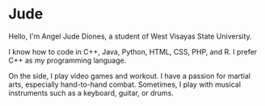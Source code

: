 # Jude

Hello, I'm Angel Jude Diones, a student of West Visayas State University.

I know how to code in C++, Java, Python, HTML, CSS, PHP, and R. I prefer C++ as my programming language.

On the side, I play video games and workout. I have a passion for martial arts, especially hand-to-hand combat. Sometimes, I play with musical instruments such as a keyboard, guitar, or drums.
